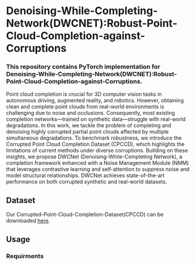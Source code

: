 # Denoising-While-Completing-Network(DWCNET):Robust-Point-Cloud-Completion-against-Corruptions

### This repository contains PyTorch implementation for Denoising-While-Completing-Network(DWCNET):Robust-Point-Cloud-Completion-against-Corruptions.
Point cloud completion is crucial for 3D computer vision tasks in autonomous driving, augmented reality, and robotics. However, obtaining clean and complete point clouds from real-world environments is challenging due to noise and occlusions. Consequently, most existing completion networks—trained on synthetic data—struggle with real-world degradations. In this work, we tackle the problem of completing and denoising highly corrupted partial point clouds affected by multiple simultaneous degradations. To benchmark robustness, we introduce the Corrupted Point Cloud Completion Dataset (CPCCD), which highlights the limitations of current methods under diverse corruptions. Building on these insights, we propose DWCNet (Denoising-While-Completing Network), a completion framework enhanced with a Noise Management Module (NMM) that leverages contrastive learning and self-attention to suppress noise and model structural relationships. DWCNet achieves state-of-the-art performance on both corrupted synthetic and real-world datasets. 

## Dataset

Our Corrupted-Point-Cloud-Completion-Dataset(CPCCD) can be downloaded [here](https://zenodo.org/records/16085700?preview=1&token=eyJhbGciOiJIUzUxMiJ9.eyJpZCI6IjhkZTc1OTc4LWMwZWUtNDAxYS1hNDk5LTY2MjIzZWUyZWMzMSIsImRhdGEiOnt9LCJyYW5kb20iOiI1NTQ5NjQzYTFiODhlODg2ZmM0NjZkZDAzNmNiM2IxOCJ9.fdDDCKOgizn-FFAl80c_PCAOCoggpIgNwMdyrMATihoYhZGlI6CgWSi8GRkmIIpoWKhnDVPc5IPuViq6EbMKZQ). 

## Usage

### Requirments







